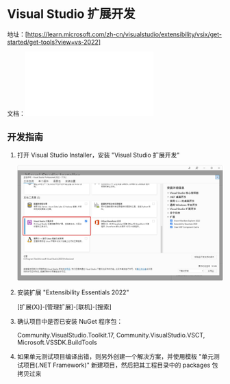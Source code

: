 # Visual Studio 扩展开发

  地址：[https://learn.microsoft.com/zh-cn/visualstudio/extensibility/vsix/get-started/get-tools?view=vs-2022]

  文档：![本地文档](doc/visualstudio-extensibility-vsix-vs-2022.pdf)

## 开发指南 ##

1. 打开 Visual Studio Installer，安装 "Visual Studio 扩展开发"

   ![如图所示](doc/1.jpg)

2. 安装扩展 "Extensibility Essentials 2022"
   
   [扩展(X)]-[管理扩展]-[联机]-[搜索]

3. 确认项目中是否已安装 NuGet 程序包：

   Community.VisualStudio.Toolkit.17, Community.VisualStudio.VSCT, Microsoft.VSSDK.BuildTools

4. 如果单元测试项目编译出错，则另外创建一个解决方案，并使用模板 "单元测试项目(.NET Framework)" 新建项目，然后把其工程目录中的 packages 包拷贝过来